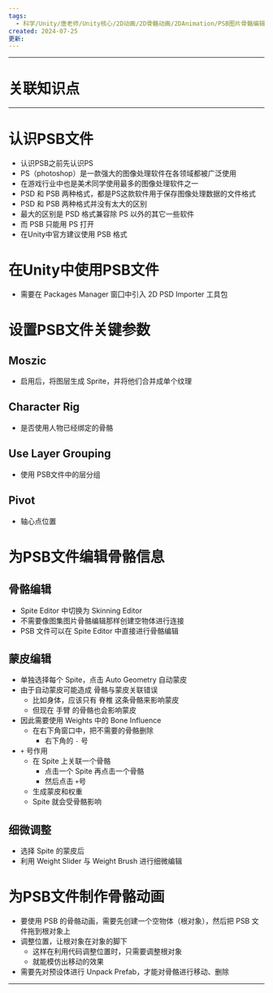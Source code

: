```yaml
---
tags:
  - 科学/Unity/唐老师/Unity核心/2D动画/2D骨骼动画/2DAnimation/PSB图片骨骼编辑
created: 2024-07-25
更新:
---
```


---
# 关联知识点



---
# 认识PSB文件

- 认识PSB之前先认识PS
- PS（photoshop）是一款强大的图像处理软件在各领域都被广泛使用
- 在游戏行业中也是美术同学使用最多的图像处理软件之一
- PSD 和 PSB 两种格式，都是PS这款软件用于保存图像处理数据的文件格式
- PSD 和 PSB 两种格式并没有太大的区别
- 最大的区别是 PSD 格式兼容除 PS 以外的其它一些软件
- 而 PSB 只能用 PS 打开
- 在Unity中官方建议使用 PSB 格式
# 在Unity中使用PSB文件

- 需要在 Packages Manager 窗囗中引入 2D PSD Importer 工具包
# 设置PSB文件关键参数
## Moszic

- 启用后，将图层生成 Sprite，并将他们合并成单个纹理
## Character Rig

- 是否使用人物已经绑定的骨骼
## Use Layer Grouping

- 使用 PSB文件中的层分组
## Pivot

- 轴心点位置
# 为PSB文件编辑骨骼信息
## 骨骼编辑

- Spite Editor 中切换为 Skinning Editor
- 不需要像图集图片骨骼编辑那样创建空物体进行连接
- PSB 文件可以在 Spite Editor 中直接进行骨骼编辑
## 蒙皮编辑

- 单独选择每个 Spite，点击 Auto Geometry 自动蒙皮
- 由于自动蒙皮可能造成 骨骼与蒙皮关联错误
	- 比如身体，应该只有 脊椎 这条骨骼来影响蒙皮
	- 但现在 手臂 的骨骼也会影响蒙皮
- 因此需要使用 Weights 中的 Bone Influence
	- 在右下角窗口中，把不需要的骨骼删除
		- 右下角的 `-` 号
- `+` 号作用
	- 在 Spite 上关联一个骨骼
		- 点击一个 Spite 再点击一个骨骼
		- 然后点击 `+`号
	- 生成蒙皮和权重
	- Spite 就会受骨骼影响
## 细微调整

- 选择 Spite 的蒙皮后
- 利用 Weight Slider 与 Weight Brush 进行细微编辑
# 为PSB文件制作骨骼动画

- 要使用 PSB 的骨骼动画，需要先创建一个空物体（根对象），然后把 PSB 文件拖到根对象上
- 调整位置，让根对象在对象的脚下
	- 这样在利用代码调整位置时，只需要调整根对象
	- 就能模仿出移动的效果
- 需要先对预设体进行 Unpack Prefab，才能对骨骼进行移动、删除

---
